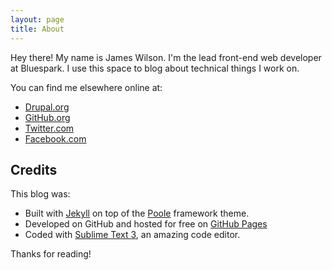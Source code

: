 ```yaml
---
layout: page
title: About
---
```


<p class="message">
  Hey there! My name is James Wilson.  I'm the lead front-end web developer
  at Bluespark. I use this space to blog about technical things I work on.
</p>

You can find me elsewhere online at:


* [Drupal.org](https://www.drupal.org/u/jwilson3)
* [GitHub.org](https://www.github.com/jameswilson)
* [Twitter.com](https://twitter.com/jwilson3)
* [Facebook.com](https://www.facebook.com/james.r.wilson.iii)

## Credits

This blog was:

* Built with [Jekyll](http://jekyllrb.com) on top of the [Poole](http://getpoole.com/) framework theme.
* Developed on GitHub and hosted for free on [GitHub Pages](https://pages.github.com)
* Coded with [Sublime Text 3](http://sublimetext.com), an amazing code editor.

Thanks for reading!
